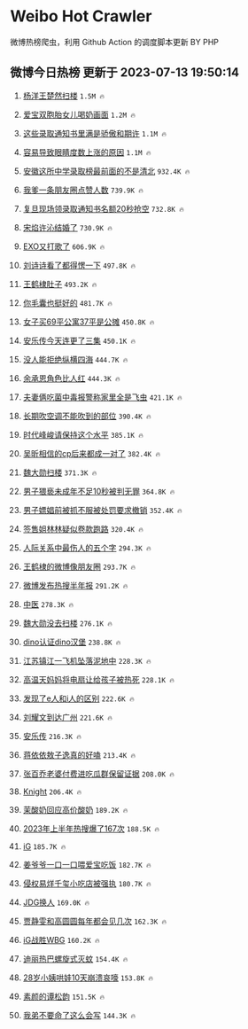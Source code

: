 # Weibo Hot Crawler 



微博热榜爬虫，利用 Github Action 的调度脚本更新 BY PHP 


## 微博今日热榜 更新于 2023-07-13 19:50:14 
1. [杨洋王楚然扫楼](https://s.weibo.com/weibo?q=%23%E6%9D%A8%E6%B4%8B%E7%8E%8B%E6%A5%9A%E7%84%B6%E6%89%AB%E6%A5%BC%23&t=31&band_rank=1&Refer=top) `1.5M 🔥` 

1. [爱宝双胞胎女儿喝奶画面](https://s.weibo.com/weibo?q=%23%E7%88%B1%E5%AE%9D%E5%8F%8C%E8%83%9E%E8%83%8E%E5%A5%B3%E5%84%BF%E5%96%9D%E5%A5%B6%E7%94%BB%E9%9D%A2%23&t=31&band_rank=2&Refer=top) `1.2M 🔥` 

1. [这些录取通知书里满是骄傲和期许](https://s.weibo.com/weibo?q=%23%E8%BF%99%E4%BA%9B%E5%BD%95%E5%8F%96%E9%80%9A%E7%9F%A5%E4%B9%A6%E9%87%8C%E6%BB%A1%E6%98%AF%E9%AA%84%E5%82%B2%E5%92%8C%E6%9C%9F%E8%AE%B8%23&t=31&band_rank=3&Refer=top) `1.1M 🔥` 

1. [容易导致眼睛度数上涨的原因](https://s.weibo.com/weibo?q=%23%E5%AE%B9%E6%98%93%E5%AF%BC%E8%87%B4%E7%9C%BC%E7%9D%9B%E5%BA%A6%E6%95%B0%E4%B8%8A%E6%B6%A8%E7%9A%84%E5%8E%9F%E5%9B%A0%23&t=31&band_rank=4&Refer=top) `1.1M 🔥` 

1. [安徽这所中学录取榜最前面的不是清北](https://s.weibo.com/weibo?q=%23%E5%AE%89%E5%BE%BD%E8%BF%99%E6%89%80%E4%B8%AD%E5%AD%A6%E5%BD%95%E5%8F%96%E6%A6%9C%E6%9C%80%E5%89%8D%E9%9D%A2%E7%9A%84%E4%B8%8D%E6%98%AF%E6%B8%85%E5%8C%97%23&t=31&band_rank=5&Refer=top) `932.4K 🔥` 

1. [我爹一条朋友圈点赞人数](https://s.weibo.com/weibo?q=%23%E6%88%91%E7%88%B9%E4%B8%80%E6%9D%A1%E6%9C%8B%E5%8F%8B%E5%9C%88%E7%82%B9%E8%B5%9E%E4%BA%BA%E6%95%B0%23&t=31&band_rank=6&Refer=top) `739.9K 🔥` 

1. [复旦现场领录取通知书名额20秒抢空](https://s.weibo.com/weibo?q=%23%E5%A4%8D%E6%97%A6%E7%8E%B0%E5%9C%BA%E9%A2%86%E5%BD%95%E5%8F%96%E9%80%9A%E7%9F%A5%E4%B9%A6%E5%90%8D%E9%A2%9D20%E7%A7%92%E6%8A%A2%E7%A9%BA%23&t=31&band_rank=7&Refer=top) `732.8K 🔥` 

1. [宋焰许沁结婚了](https://s.weibo.com/weibo?q=%23%E5%AE%8B%E7%84%B0%E8%AE%B8%E6%B2%81%E7%BB%93%E5%A9%9A%E4%BA%86%23&t=31&band_rank=8&Refer=top) `730.9K 🔥` 

1. [EXO又打歌了](https://s.weibo.com/weibo?q=%23EXO%E5%8F%88%E6%89%93%E6%AD%8C%E4%BA%86%23&t=31&band_rank=9&Refer=top) `606.9K 🔥` 

1. [刘诗诗看了都得愣一下](https://s.weibo.com/weibo?q=%23%E5%88%98%E8%AF%97%E8%AF%97%E7%9C%8B%E4%BA%86%E9%83%BD%E5%BE%97%E6%84%A3%E4%B8%80%E4%B8%8B%23&t=31&band_rank=10&Refer=top) `497.8K 🔥` 

1. [王鹤棣肚子](https://s.weibo.com/weibo?q=%23%E7%8E%8B%E9%B9%A4%E6%A3%A3%E8%82%9A%E5%AD%90%23&t=31&band_rank=11&Refer=top) `493.2K 🔥` 

1. [你毛囊也挺好的](https://s.weibo.com/weibo?q=%E4%BD%A0%E6%AF%9B%E5%9B%8A%E4%B9%9F%E6%8C%BA%E5%A5%BD%E7%9A%84&t=31&band_rank=12&Refer=top) `481.7K 🔥` 

1. [女子买69平公寓37平是公摊](https://s.weibo.com/weibo?q=%23%E5%A5%B3%E5%AD%90%E4%B9%B069%E5%B9%B3%E5%85%AC%E5%AF%9337%E5%B9%B3%E6%98%AF%E5%85%AC%E6%91%8A%23&t=31&band_rank=13&Refer=top) `450.8K 🔥` 

1. [安乐传今天连更了三集](https://s.weibo.com/weibo?q=%23%E5%AE%89%E4%B9%90%E4%BC%A0%E4%BB%8A%E5%A4%A9%E8%BF%9E%E6%9B%B4%E4%BA%86%E4%B8%89%E9%9B%86%23&t=31&band_rank=14&Refer=top) `450.1K 🔥` 

1. [没人能拒绝纵横四海](https://s.weibo.com/weibo?q=%23%E6%B2%A1%E4%BA%BA%E8%83%BD%E6%8B%92%E7%BB%9D%E7%BA%B5%E6%A8%AA%E5%9B%9B%E6%B5%B7%23&t=31&band_rank=15&Refer=top) `444.7K 🔥` 

1. [余承恩角色比人红](https://s.weibo.com/weibo?q=%23%E4%BD%99%E6%89%BF%E6%81%A9%E8%A7%92%E8%89%B2%E6%AF%94%E4%BA%BA%E7%BA%A2%23&t=31&band_rank=16&Refer=top) `444.3K 🔥` 

1. [夫妻俩吃菌中毒报警称家里全是飞虫](https://s.weibo.com/weibo?q=%23%E5%A4%AB%E5%A6%BB%E4%BF%A9%E5%90%83%E8%8F%8C%E4%B8%AD%E6%AF%92%E6%8A%A5%E8%AD%A6%E7%A7%B0%E5%AE%B6%E9%87%8C%E5%85%A8%E6%98%AF%E9%A3%9E%E8%99%AB%23&t=31&band_rank=17&Refer=top) `421.1K 🔥` 

1. [长期吹空调不能吹到的部位](https://s.weibo.com/weibo?q=%23%E9%95%BF%E6%9C%9F%E5%90%B9%E7%A9%BA%E8%B0%83%E4%B8%8D%E8%83%BD%E5%90%B9%E5%88%B0%E7%9A%84%E9%83%A8%E4%BD%8D%23&t=31&band_rank=18&Refer=top) `390.4K 🔥` 

1. [时代峰峻请保持这个水平](https://s.weibo.com/weibo?q=%23%E6%97%B6%E4%BB%A3%E5%B3%B0%E5%B3%BB%E8%AF%B7%E4%BF%9D%E6%8C%81%E8%BF%99%E4%B8%AA%E6%B0%B4%E5%B9%B3%23&t=31&band_rank=19&Refer=top) `385.1K 🔥` 

1. [吴昕相信的cp后来都成一对了](https://s.weibo.com/weibo?q=%23%E5%90%B4%E6%98%95%E7%9B%B8%E4%BF%A1%E7%9A%84cp%E5%90%8E%E6%9D%A5%E9%83%BD%E6%88%90%E4%B8%80%E5%AF%B9%E4%BA%86%23&t=31&band_rank=20&Refer=top) `382.4K 🔥` 

1. [魏大勋扫楼](https://s.weibo.com/weibo?q=%E9%AD%8F%E5%A4%A7%E5%8B%8B%E6%89%AB%E6%A5%BC&t=31&band_rank=21&Refer=top) `371.3K 🔥` 

1. [男子猥亵未成年不足10秒被判无罪](https://s.weibo.com/weibo?q=%23%E7%94%B7%E5%AD%90%E7%8C%A5%E4%BA%B5%E6%9C%AA%E6%88%90%E5%B9%B4%E4%B8%8D%E8%B6%B310%E7%A7%92%E8%A2%AB%E5%88%A4%E6%97%A0%E7%BD%AA%23&t=31&band_rank=22&Refer=top) `364.8K 🔥` 

1. [男子嫖娼前被抓不服被处罚要求撤销](https://s.weibo.com/weibo?q=%23%E7%94%B7%E5%AD%90%E5%AB%96%E5%A8%BC%E5%89%8D%E8%A2%AB%E6%8A%93%E4%B8%8D%E6%9C%8D%E8%A2%AB%E5%A4%84%E7%BD%9A%E8%A6%81%E6%B1%82%E6%92%A4%E9%94%80%23&t=31&band_rank=23&Refer=top) `352.4K 🔥` 

1. [签售姐林林疑似卷款跑路](https://s.weibo.com/weibo?q=%23%E7%AD%BE%E5%94%AE%E5%A7%90%E6%9E%97%E6%9E%97%E7%96%91%E4%BC%BC%E5%8D%B7%E6%AC%BE%E8%B7%91%E8%B7%AF%23&t=31&band_rank=24&Refer=top) `320.4K 🔥` 

1. [人际关系中最伤人的五个字](https://s.weibo.com/weibo?q=%23%E4%BA%BA%E9%99%85%E5%85%B3%E7%B3%BB%E4%B8%AD%E6%9C%80%E4%BC%A4%E4%BA%BA%E7%9A%84%E4%BA%94%E4%B8%AA%E5%AD%97%23&t=31&band_rank=25&Refer=top) `294.3K 🔥` 

1. [王鹤棣的微博像朋友圈](https://s.weibo.com/weibo?q=%23%E7%8E%8B%E9%B9%A4%E6%A3%A3%E7%9A%84%E5%BE%AE%E5%8D%9A%E5%83%8F%E6%9C%8B%E5%8F%8B%E5%9C%88%23&t=31&band_rank=26&Refer=top) `293.7K 🔥` 

1. [微博发布热搜半年报](https://s.weibo.com/weibo?q=%23%E5%BE%AE%E5%8D%9A%E5%8F%91%E5%B8%83%E7%83%AD%E6%90%9C%E5%8D%8A%E5%B9%B4%E6%8A%A5%23&t=31&band_rank=27&Refer=top) `291.2K 🔥` 

1. [中医](https://s.weibo.com/weibo?q=%E4%B8%AD%E5%8C%BB&t=31&band_rank=28&Refer=top) `278.3K 🔥` 

1. [魏大勋没去扫楼](https://s.weibo.com/weibo?q=%23%E9%AD%8F%E5%A4%A7%E5%8B%8B%E6%B2%A1%E5%8E%BB%E6%89%AB%E6%A5%BC%23&t=31&band_rank=29&Refer=top) `276.1K 🔥` 

1. [dino认证dino汉堡](https://s.weibo.com/weibo?q=%23dino%E8%AE%A4%E8%AF%81dino%E6%B1%89%E5%A0%A1%23&t=31&band_rank=30&Refer=top) `238.8K 🔥` 

1. [江苏镇江一飞机坠落泥地中](https://s.weibo.com/weibo?q=%23%E6%B1%9F%E8%8B%8F%E9%95%87%E6%B1%9F%E4%B8%80%E9%A3%9E%E6%9C%BA%E5%9D%A0%E8%90%BD%E6%B3%A5%E5%9C%B0%E4%B8%AD%23&t=31&band_rank=31&Refer=top) `228.3K 🔥` 

1. [高温天妈妈将电扇让给孩子被热死](https://s.weibo.com/weibo?q=%23%E9%AB%98%E6%B8%A9%E5%A4%A9%E5%A6%88%E5%A6%88%E5%B0%86%E7%94%B5%E6%89%87%E8%AE%A9%E7%BB%99%E5%AD%A9%E5%AD%90%E8%A2%AB%E7%83%AD%E6%AD%BB%23&t=31&band_rank=32&Refer=top) `228.1K 🔥` 

1. [发现了e人和i人的区别](https://s.weibo.com/weibo?q=%E5%8F%91%E7%8E%B0%E4%BA%86e%E4%BA%BA%E5%92%8Ci%E4%BA%BA%E7%9A%84%E5%8C%BA%E5%88%AB&t=31&band_rank=33&Refer=top) `222.6K 🔥` 

1. [刘耀文到达广州](https://s.weibo.com/weibo?q=%23%E5%88%98%E8%80%80%E6%96%87%E5%88%B0%E8%BE%BE%E5%B9%BF%E5%B7%9E%23&t=31&band_rank=34&Refer=top) `221.6K 🔥` 

1. [安乐传](https://s.weibo.com/weibo?q=%E5%AE%89%E4%B9%90%E4%BC%A0&t=31&band_rank=35&Refer=top) `216.3K 🔥` 

1. [蒋依依敖子逸真的好嗑](https://s.weibo.com/weibo?q=%E8%92%8B%E4%BE%9D%E4%BE%9D%E6%95%96%E5%AD%90%E9%80%B8%E7%9C%9F%E7%9A%84%E5%A5%BD%E5%97%91&t=31&band_rank=36&Refer=top) `213.4K 🔥` 

1. [张百乔老婆付费进吃瓜群保留证据](https://s.weibo.com/weibo?q=%23%E5%BC%A0%E7%99%BE%E4%B9%94%E8%80%81%E5%A9%86%E4%BB%98%E8%B4%B9%E8%BF%9B%E5%90%83%E7%93%9C%E7%BE%A4%E4%BF%9D%E7%95%99%E8%AF%81%E6%8D%AE%23&t=31&band_rank=37&Refer=top) `208.0K 🔥` 

1. [Knight](https://s.weibo.com/weibo?q=Knight&t=31&band_rank=38&Refer=top) `206.4K 🔥` 

1. [茉酸奶回应高价酸奶](https://s.weibo.com/weibo?q=%23%E8%8C%89%E9%85%B8%E5%A5%B6%E5%9B%9E%E5%BA%94%E9%AB%98%E4%BB%B7%E9%85%B8%E5%A5%B6%23&t=31&band_rank=39&Refer=top) `189.2K 🔥` 

1. [2023年上半年热搜爆了167次](https://s.weibo.com/weibo?q=%232023%E5%B9%B4%E4%B8%8A%E5%8D%8A%E5%B9%B4%E7%83%AD%E6%90%9C%E7%88%86%E4%BA%86167%E6%AC%A1%23&t=31&band_rank=40&Refer=top) `188.5K 🔥` 

1. [iG](https://s.weibo.com/weibo?q=iG&t=31&band_rank=41&Refer=top) `185.7K 🔥` 

1. [姜爷爷一口一口喂爱宝吃饭](https://s.weibo.com/weibo?q=%23%E5%A7%9C%E7%88%B7%E7%88%B7%E4%B8%80%E5%8F%A3%E4%B8%80%E5%8F%A3%E5%96%82%E7%88%B1%E5%AE%9D%E5%90%83%E9%A5%AD%23&t=31&band_rank=42&Refer=top) `182.7K 🔥` 

1. [侵权易烊千玺小吃店被强执](https://s.weibo.com/weibo?q=%23%E4%BE%B5%E6%9D%83%E6%98%93%E7%83%8A%E5%8D%83%E7%8E%BA%E5%B0%8F%E5%90%83%E5%BA%97%E8%A2%AB%E5%BC%BA%E6%89%A7%23&t=31&band_rank=43&Refer=top) `180.7K 🔥` 

1. [JDG换人](https://s.weibo.com/weibo?q=%23JDG%E6%8D%A2%E4%BA%BA%23&t=31&band_rank=44&Refer=top) `169.0K 🔥` 

1. [贾静雯和高圆圆每年都会见几次](https://s.weibo.com/weibo?q=%23%E8%B4%BE%E9%9D%99%E9%9B%AF%E5%92%8C%E9%AB%98%E5%9C%86%E5%9C%86%E6%AF%8F%E5%B9%B4%E9%83%BD%E4%BC%9A%E8%A7%81%E5%87%A0%E6%AC%A1%23&t=31&band_rank=45&Refer=top) `162.3K 🔥` 

1. [iG战胜WBG](https://s.weibo.com/weibo?q=%23iG%E6%88%98%E8%83%9CWBG%23&t=31&band_rank=46&Refer=top) `160.2K 🔥` 

1. [迪丽热巴螺旋式灭蚊](https://s.weibo.com/weibo?q=%23%E8%BF%AA%E4%B8%BD%E7%83%AD%E5%B7%B4%E8%9E%BA%E6%97%8B%E5%BC%8F%E7%81%AD%E8%9A%8A%23&t=31&band_rank=47&Refer=top) `154.4K 🔥` 

1. [28岁小姨哄娃10天崩溃哀嚎](https://s.weibo.com/weibo?q=%2328%E5%B2%81%E5%B0%8F%E5%A7%A8%E5%93%84%E5%A8%8310%E5%A4%A9%E5%B4%A9%E6%BA%83%E5%93%80%E5%9A%8E%23&t=31&band_rank=48&Refer=top) `153.8K 🔥` 

1. [素颜的谭松韵](https://s.weibo.com/weibo?q=%23%E7%B4%A0%E9%A2%9C%E7%9A%84%E8%B0%AD%E6%9D%BE%E9%9F%B5%23&t=31&band_rank=49&Refer=top) `151.5K 🔥` 

1. [我弟不要命了这么会写](https://s.weibo.com/weibo?q=%23%E6%88%91%E5%BC%9F%E4%B8%8D%E8%A6%81%E5%91%BD%E4%BA%86%E8%BF%99%E4%B9%88%E4%BC%9A%E5%86%99%23&t=31&band_rank=50&Refer=top) `144.3K 🔥` 

